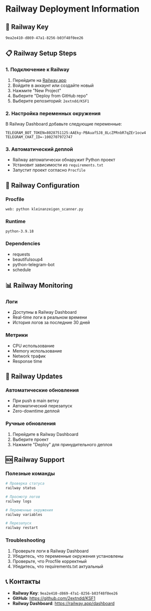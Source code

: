 # Railway Deployment Information

## 🚀 Railway Key
```
9ea2e410-d869-47a1-8256-b03f48f0ee26
```

## 📋 Railway Setup Steps

### 1. Подключение к Railway
1. Перейдите на [Railway.app](https://railway.app)
2. Войдите в аккаунт или создайте новый
3. Нажмите "New Project"
4. Выберите "Deploy from GitHub repo"
5. Выберите репозиторий: `2extndd/KSF1`

### 2. Настройка переменных окружения
В Railway Dashboard добавьте следующие переменные:

```
TELEGRAM_BOT_TOKEN=8028751125:AAEky-PBAuaf5J8_8LcZPRnbR7qZEr1ocw4
TELEGRAM_CHAT_ID=-1002707972747
```

### 3. Автоматический деплой
- Railway автоматически обнаружит Python проект
- Установит зависимости из `requirements.txt`
- Запустит проект согласно `Procfile`

## 🔧 Railway Configuration

### Procfile
```
web: python kleinanzeigen_scanner.py
```

### Runtime
```
python-3.9.18
```

### Dependencies
- requests
- beautifulsoup4
- python-telegram-bot
- schedule

## 📊 Railway Monitoring

### Логи
- Доступны в Railway Dashboard
- Real-time логи в реальном времени
- История логов за последние 30 дней

### Метрики
- CPU использование
- Memory использование
- Network трафик
- Response time

## 🔄 Railway Updates

### Автоматические обновления
- При push в main ветку
- Автоматический перезапуск
- Zero-downtime деплой

### Ручные обновления
1. Перейдите в Railway Dashboard
2. Выберите проект
3. Нажмите "Deploy" для принудительного деплоя

## 🆘 Railway Support

### Полезные команды
```bash
# Проверка статуса
railway status

# Просмотр логов
railway logs

# Переменные окружения
railway variables

# Перезапуск
railway restart
```

### Troubleshooting
1. Проверьте логи в Railway Dashboard
2. Убедитесь, что переменные окружения установлены
3. Проверьте, что Procfile корректный
4. Убедитесь, что requirements.txt актуальный

## 📞 Контакты

- **Railway Key**: `9ea2e410-d869-47a1-8256-b03f48f0ee26`
- **GitHub**: https://github.com/2extndd/KSF1
- **Railway Dashboard**: https://railway.app/dashboard 
